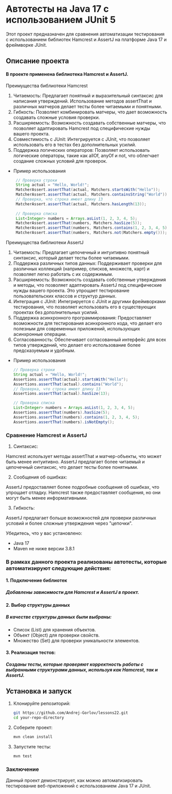 # Автотесты на Java 17 с использованием JUnit 5

Этот проект предназначен для сравнения автоматизации тестирования с использованием библиотек Hamcrest и AssertJ на платформе Java 17 и фреймворке JUnit.

## Описание проекта

#### В проекте применена библиотека Hamcrest и AssertJ.

Преимущества библиотеки Hamcrest
1. Читаемость: Предлагает понятный и выразительный синтаксис для написания утверждений. Использование методов assertThat и различных матчеров делает тесты более читаемыми и понятными.
2. Гибкость: Позволяет комбинировать матчеры, что дает возможность создавать сложные условия проверки.
3. Расширяемость: Возможность создавать собственные матчеры, что позволяет адаптировать Hamcrest под специфические нужды вашего проекта.
4. Совместимость с JUnit: Интегрируется с JUnit, что позволяет использовать его в тестах без дополнительных усилий.
5. Поддержка логических операторов: Позволяет использовать логические операторы, такие как allOf, anyOf и not, что облегчает создание сложных условий для проверок.

- Пример использования 
   ```java
    // Проверка строки
    String actual = "Hello, World!";
    MatcherAssert.assertThat(actual, Matchers.startsWith("Hello"));
    MatcherAssert.assertThat(actual, Matchers.containsString("World"));
    // Проверка, что строка имеет длину 13
    MatcherAssert.assertThat(actual, Matchers.hasLength(13));
    
    // Проверка списка
    List<Integer> numbers = Arrays.asList(1, 2, 3, 4, 5);
    MatcherAssert.assertThat(numbers, Matchers.hasSize(5));
    MatcherAssert.assertThat(numbers, Matchers.contains(1, 2, 3, 4, 5));
    MatcherAssert.assertThat(numbers, Matchers.not(Matchers.empty()));
  
Преимущества библиотеки AssertJ
1. Читаемость: Предлагает цепочечный и интуитивно понятный синтаксис, который делает тесты более читаемыми.
2. Поддержка различных типов данных: Поддерживает проверки для различных коллекций (например, списков, множеств, карт) и позволяет легко работать с их содержимым.
3. Расширяемость: Возможность создавать собственные утверждения и методы, что позволяет адаптировать AssertJ под специфические нужды вашего проекта. Это упрощает тестирование пользовательских классов и структур данных.
4. Интеграция с JUnit: Интегрируется с JUnit и другими фреймворками тестирования, что позволяет использовать его в существующих проектах без дополнительных усилий.
5. Поддержка асинхронного программирования: Предоставляет возможности для тестирования асинхронного кода, что делает его полезным для современных приложений, использующих асинхронные операции.
6. Согласованность: Обеспечивает согласованный интерфейс для всех типов утверждений, что делает его использование более предсказуемым и удобным.

- Пример использования
   ```java
   // Проверка строки
   String actual = "Hello, World!";
   Assertions.assertThat(actual).startsWith("Hello");
   Assertions.assertThat(actual).contains("World");
   // Проверка, что строка имеет длину 13
   Assertions.assertThat(actual).hasSize(13);

   // Проверка списка
   List<Integer> numbers = Arrays.asList(1, 2, 3, 4, 5);
   Assertions.assertThat(numbers).hasSize(5);
   Assertions.assertThat(numbers).contains(1, 2, 3, 4, 5);
   Assertions.assertThat(numbers).isNotEmpty();

### Сравнение Hamcrest и AssertJ
1. Синтаксис:

Hamcrest использует методы assertThat и матчер-объекты, что может быть менее интуитивно.
AssertJ предлагает более читаемый и цепочечный синтаксис, что делает тесты более понятными.

2. Сообщения об ошибках:

AssertJ предоставляет более подробные сообщения об ошибках, что упрощает отладку.
Hamcrest также предоставляет сообщения, но они могут быть менее информативными.

3. Гибкость:

AssertJ предлагает больше возможностей для проверки различных условий и более сложные утверждения через "цепочки".

Убедитесь, что у вас установлено:
- Java 17
- Maven не ниже версии 3.8.1

### В рамках данного проекта реализованы автотесты, которые автоматизируют следующие действия:

#### 1. Подключение библиотек
##### Добавлены зависимости для Hamcrest и AssertJ в проект.

#### 2. Выбор структуры данных
##### В качестве структуры данных были выбраны:
- Список (List) для хранения объектов.
- Объект (Object) для проверки свойств.
- Множество (Set) для проверки уникальности элементов.

#### 3. Реализация тестов:
##### Созданы тесты, которые проверяют корректность работы с выбранными структурами данных, используя как Hamcrest, так и AssertJ.

## Установка и запуск

1. Клонируйте репозиторий:
   ```bash
   git https://github.com/Andrej-Gorlov/lessons22.git
   cd your-repo-directory
2. Соберите проект:
   ```bash
   mvn clean install
3. Запустите тесты:
   ```bash
   mvn test
### Заключение
Данный проект демонстрирует, как можно автоматизировать тестирование веб-приложений с использованием Java 17 и JUnit.
